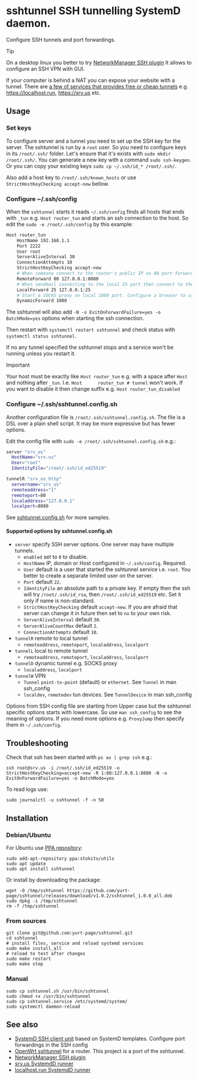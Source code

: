 # sshtunnel SSH tunnelling SystemD daemon.

Configure SSH tunnels and port forwardings.

> [!TIP]
> On a desktop linux you better to try [NetworkManager SSH plugin](https://github.com/danfruehauf/NetworkManager-ssh) 
> It allows to configure an SSH VPN with GUI.

If your computer is behind a NAT you can expose your website with a tunnel.
There are [a few of services that provides free or cheap tunnels](https://github.com/yurt-page/awesome-tunneling?tab=readme-ov-file#ssh-services)
e.g. https://localhost.run, https://srv.us etc. 


## Usage

### Set keys
To configure server and a tunnel you need to set up the SSH key for the server.
The sshtunnel is run by a `root` user. So you need to configure keys in its `/root/.ssh/` folder.
Let's ensure that it's exists with `sudo mkdir /root/.ssh/`.
You can generate a new key with a command `sudo ssh-keygen`.
Or you can copy your existing keys `sudo cp ~/.ssh/id_* /root/.ssh/`.

Also add a host key to `/root/.ssh/known_hosts` or use `StrictHostKeyChecking accept-new` bellow.

### Configure ~/.ssh/config
When the `sshtunnel` starts it reads `~/.ssh/config` finds all hosts that ends with `_tun` e.g. `Host router_tun` and starts an ssh connection to the host.
So edit the `sudo -e /root/.ssh/config` by this example:

```sh
Host router_tun
    HostName 192.168.1.1
    Port 2222
    User root
    ServerAliveInterval 30
    ConnectionAttempts 10
    StrictHostKeyChecking accept-new
    # When someone connect to the router's public IP on 80 port forward it to the local 8080 port
    RemoteForward 80 127.0.0.1:8080
    # When sendmail connecting to the local 25 port then connect to the router and forward to its 25 port  
    LocalForward 25 127.0.0.1:25
    # Start a SOCKS proxy on local 1080 port. Configure a browser to use it.
    DynamicForward 1080
```

The sshtunnel will also add `-N -o ExitOnForwardFailure=yes -o BatchMode=yes` options when starting the ssh connection.

Then restart with `systemctl restart sshtunnel` and check status with `systemctl status sshtunnel`.

If no any tunnel specified the sshtunnel stops and a service won't be running unless you restart it.

> [!IMPORTANT]
> Your host must be exactly like `Host router_tun` e.g. with a space after `Host` and nothing after `_tun`.
> I.e. `Host      router_tun # tunnel` won't work.
> If you want to disable it then change suffix e.g. `Host router_tun_disabled`


### Configure ~/.ssh/sshtunnel.config.sh

Another configuration file is `/root/.ssh/sshtunnel.config.sh`.
The file is a DSL over a plain shell script. It may be more expressive but has fewer options.

Edit the config file with `sudo -e /root/.ssh/sshtunnel.config.sh` e.g.:

```sh
server "srv_us"
  HostName="srv.us"
  User="root"
  IdentityFile="/root/.ssh/id_ed25519"

tunnelR "srv_us_http"
  servername="srv_us"
  remoteaddress="1"
  remoteport=80
  localaddress="127.0.0.1"
  localport=8080
```

See [sshtunnel.config.sh](./sshtunnel.config.sh) for more samples.


#### Supported options by sshtunnel.config.sh

* `server` specify SSH server options. One server may have multiple tunnels.
  * `enabled` set to `0` to disable.
  * `HostName` IP, domain or Host configured in `~/.ssh/config`. Required.
  * `User` default is a user that started the sshtunnel service i.e. `root`. You better to create a separate limited user on the server.
  * `Port` default `22`.
  * `IdentityFile` an absolute path to a private key. If empty then the ssh will try `/root/.ssh/id_rsa`, then `/root/.ssh/id_ed25519` etc. Set it only if name is non-standard.
  * `StrictHostKeyChecking` default `accept-new`. If you are afraid that server can change it in future then set to `no` to your own risk.
  * `ServerAliveInterval` default `30`.
  * `ServerAliveCountMax` default `2`.
  * `ConnectionAttempts` default `10`.
* `tunnelR` remote to local tunnel
  * `remoteaddress`, `remoteport`, `localaddress`, `localport`
* `tunnelL` local to remote tunnel
  * `remoteaddress`, `remoteport`, `localaddress`, `localport`
* `tunnelD` dynamic tunnel e.g. SOCKS proxy
  * `localaddress`, `localport`
* `tunnelW` VPN
  * `Tunnel` `point-to-point` (default) or `ethernet`. See `Tunnel` in man ssh_config
  * `localdev`, `remotedev` tun devices. See `TunnelDevice` in man ssh_config

Options from SSH config file are starting from Upper case but the sshtunnel specific options starts with lowercase.
So use `man ssh_config` to see the meaning of options.
If you need more options e.g. `ProxyJump` then specify them in `~/.ssh/config`.

## Troubleshooting

Check that ssh has been started with `ps ax | grep ssh` e.g.:

    ssh root@srv.us -i /root/.ssh/id_ed25519 -o StrictHostKeyChecking=accept-new -R 1:80:127.0.0.1:8080 -N -o ExitOnForwardFailure=yes -o BatchMode=yes

To read logs use:

    sudo journalctl -u sshtunnel -f -n 50


## Installation

### Debian/Ubuntu

For Ubuntu use [PPA repository](https://code.launchpad.net/~stokito/+archive/ubuntu/utils):

    sudo add-apt-repository ppa:stokito/utils
    sudo apt update
    sudo apt install sshtunnel

Or install by downloading the package:

    wget -O /tmp/sshtunnel https://github.com/yurt-page/sshtunnel/releases/download/v1.0.2/sshtunnel_1.0.0_all.deb
    sudo dpkg -i /tmp/sshtunnel
    rm -f /tmp/sshtunnel

### From sources

    git clone git@github.com:yurt-page/sshtunnel.git
    cd sshtunnel
    # install files, service and reload systemd services    
    sudo make install_all
    # reload to test after changes
    sudo make restart
    sudo make stop

### Manual

    sudo cp sshtunnel.sh /usr/bin/sshtunnel
    sudo chmod +x /usr/bin/sshtunnel
    sudo cp sshtunnel.service /etc/systemd/system/
    sudo systemctl daemon-reload

## See also
* [SystemD SSH client unit](https://gist.github.com/guettli/31242c61f00e365bbf5ed08d09cdc006#file-ssh-tunnel-service) based on SystemD templates. Configure port forwardings in the SSH config
* [OpenWrt sshtunnel](https://openwrt.org/docs/guide-user/services/ssh/sshtunnel) for a router. This project is a port of the sshtunnel.
* [NetworkManager SSH plugin](https://github.com/danfruehauf/NetworkManager-ssh) 
* [srv.us SystemdD runner](https://github.com/pcarrier/srv.us/blob/main/systemd.md)
* [localhost.run SystemdD runner](https://github.com/localhost-run/client-service)

